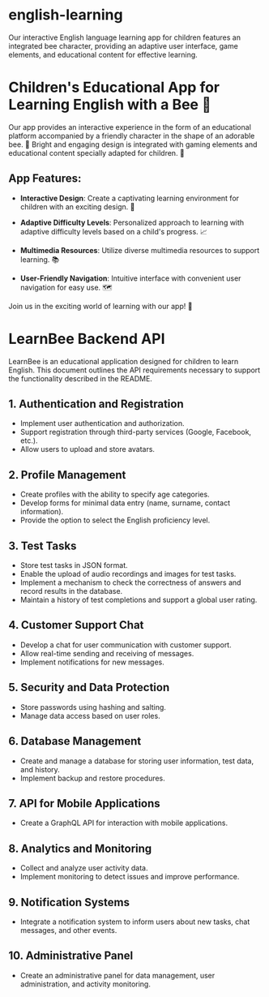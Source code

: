 # english-learning
Our interactive English language learning app for children features an integrated bee character, providing an adaptive user interface, game elements, and educational content for effective learning.

# Children's Educational App for Learning English with a Bee 🐝

Our app provides an interactive experience in the form of an educational platform accompanied by a friendly character in the shape of an adorable bee. 🌈 Bright and engaging design is integrated with gaming elements and educational content specially adapted for children. 🚀

## App Features:

- **Interactive Design**: Create a captivating learning environment for children with an exciting design. 🎨

- **Adaptive Difficulty Levels**: Personalized approach to learning with adaptive difficulty levels based on a child's progress. 📈

- **Multimedia Resources**: Utilize diverse multimedia resources to support learning. 📚

- **User-Friendly Navigation**: Intuitive interface with convenient user navigation for easy use. 🗺️

Join us in the exciting world of learning with our app! 🌟




# LearnBee Backend API

LearnBee is an educational application designed for children to learn English. This document outlines the API requirements necessary to support the functionality described in the README.

## 1. Authentication and Registration
- Implement user authentication and authorization.
- Support registration through third-party services (Google, Facebook, etc.).
- Allow users to upload and store avatars.

## 2. Profile Management
- Create profiles with the ability to specify age categories.
- Develop forms for minimal data entry (name, surname, contact information).
- Provide the option to select the English proficiency level.

## 3. Test Tasks
- Store test tasks in JSON format.
- Enable the upload of audio recordings and images for test tasks.
- Implement a mechanism to check the correctness of answers and record results in the database.
- Maintain a history of test completions and support a global user rating.

## 4. Customer Support Chat
- Develop a chat for user communication with customer support.
- Allow real-time sending and receiving of messages.
- Implement notifications for new messages.

## 5. Security and Data Protection
- Store passwords using hashing and salting.
- Manage data access based on user roles.

## 6. Database Management
- Create and manage a database for storing user information, test data, and history.
- Implement backup and restore procedures.

## 7. API for Mobile Applications
- Create a GraphQL API for interaction with mobile applications.

## 8. Analytics and Monitoring
- Collect and analyze user activity data.
- Implement monitoring to detect issues and improve performance.

## 9. Notification Systems
- Integrate a notification system to inform users about new tasks, chat messages, and other events.

## 10. Administrative Panel
- Create an administrative panel for data management, user administration, and activity monitoring.

